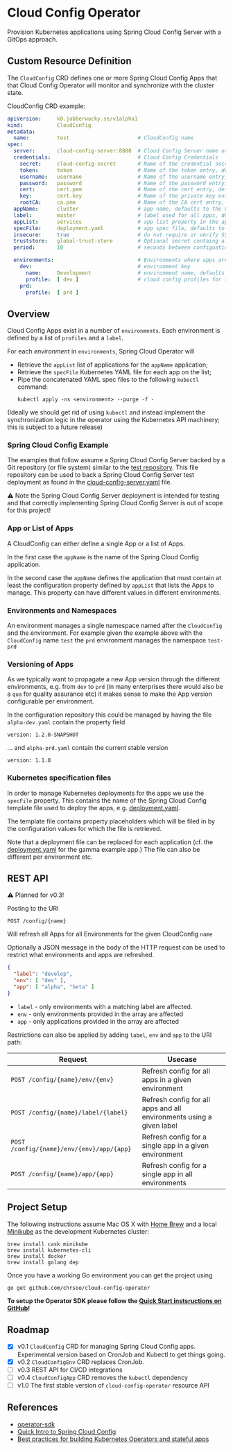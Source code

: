 # Cloud Config Operator
Provision Kubernetes applications using Spring Cloud Config Server with a GitOps approach.

## Custom Resource Definition
The `CloudConfig` CRD defines one or more Spring Cloud Config Apps that that
Cloud Config Operator will monitor and synchronize with the cluster state.

CloudConfig CRD example:

```yaml
apiVersion:     k8.jabberwocky.se/v1alpha1
kind:           CloudConfig
metadata:
  name:         test                      # CloudConfig name
spec:
  server:       cloud-config-server:8888  # Cloud Config Server name or URL
  credentials:                            # Cloud Config Credentials
    secret:     cloud-config-secret       # Name of the credential secret, required for credentials
    token:      token                     # Name of the token entry, defaults to `token`
    username:   username                  # Name of the username entry, defaults to `username`
    password:   password                  # Name of the password entry, defaults to `password`
    cert:       cert.pem                  # Name of the cert entry, defaults to `cert.pem`
    key:        cert.key                  # Name of the private key entry, defaults to `cert.key`
    rootCA:     ca.pem                    # Name of the CA cert entry, defaults to `ca.pem`
  appName:      cluster                   # app name, defaults to the CloudConfig name
  label:        master                    # label used for all apps, defaults to 'master'
  appList:      services                  # app list property in the app config
  specFile:     deployment.yaml           # app spec file, defaults to 'deployment.yaml'
  insecure:     true                      # do not require or verify SSL server certs
  truststore:   global-trust-store        # Optional secret containg all trusted certs
  period:       10                        # seconds between configuation cycles, defaults to 0 (disabled)

  environments:                           # Environments where apps are managed, defaults to global conf
    dev:                                  # environment key
      name:     Development               # environment name, defaults to the key value
      profile:  [ dev ]                   # cloud config profiles for the env
    prd:
      profile:  [ prd ]
```
## Overview
Cloud Config Apps exist in a number of `environments`. Each environment is
defined by a list of `profiles` and a `label`.

For each *environment* in `environments`, Spring Cloud Operator will

* Retrieve the `appList` list of applications for the `appName` application;
* Retrieve the `specFile` Kubernetes YAML file for each app on the list;
* Pipe the concatenated YAML spec files to the following `kubectl` command:
  ```
  kubectl apply -ns <environment> --purge -f -
  ```
(Ideally we should get rid of using `kubectl` and instead implement the synchronization logic in the operator using the Kubernetes API machinery; this is subject to a future release)
### Spring Cloud Config Example

The examples that follow assume a Spring Cloud Config Server backed by a Git repository (or file system) similar to the [test repository](test/server/repository). This file repository can be used to back a Spring Cloud Config Server test deployment as found in the [cloud-config-server.yaml](test/deploy/cloud-config-server.yaml) file.

:warning:   Note the Spring Cloud Config Server deployment is intended for testing and that correctly implementing Spring Cloud Config Server is out of scope for this project!

### App or List of Apps

A CloudConfig can either define a single App or a list of Apps.

In the first case the `appName` is the name of the Spring Cloud Config application.

In the second case the `appName` defines the application that must contain at least the configuration property defined by `appList` that lists the Apps to manage. This property
can have different values in different environments.

### Environments and Namespaces
An environment manages a single namespace named after the `CloudConfig` and the environment. For example given the example above with the `CloudConfig` name `test` the `prd` environment manages the namespace  `test-prd`

### Versioning of Apps
As we typically want to propagate a new App version through the different environments, e.g. from `dev` to `prd` (in many enterprises there would also be a `qua` for quality assurance etc) it makes sense to make the App version configurable per environment.

In the configuration repository this could be managed by having the file `alpha-dev.yaml` contain the property field
```
version: 1.2.0-SNAPSHOT
```
... and `alpha-prd.yaml` contain the current stable version
```
version: 1.1.0
```
### Kubernetes specification files
In order to manage Kubernetes deployments for the apps we use the `specFile` property. This contains the name of the Spring Cloud Config template file used to deploy the apps, e.g. [deployment.yaml](test/server/repository/deployment.yaml).

The template file contains property placeholders which will be filed in by the configuration values for which the file is retrieved.

Note that a deployment file can be replaced for each application (cf. the [deployment.yaml](test/server/repository/gamma/deployment.yaml) for the gamma example app.) The file can also be different per environment etc.

## REST API

:warning: Planned for v0.3!

Posting to the URI

    POST /config/{name}

Will refresh all Apps for all Environments for the given CloudConfig `name`

Optionally a JSON message in the body of the HTTP request can be used to restrict what environments and apps are refreshed.

```json
{
  "label": "develop",
  "env": [ "dev" ],
  "app": [ "alpha", "beta" ]
}
```

* `label` - only environments with a matching label are affected.
* `env` - only environments provided in the array are affected
* `app` - only applications provided in the array are affected

Restrictions can also be applied by adding `label`, `env` and `app` to the URI path:

| Request | Usecase |
| ------- | ------- |
| `POST /config/{name}/env/{env}` | Refresh config for all apps in a given environment |
| `POST /config/{name}/label/{label}` | Refresh config for all apps and all environments using a given label |
| `POST /config/{name}/env/{env}/app/{app}` | Refresh config for a single app in a given environment |
| `POST /config/{name}/app/{app}` | Refresh config for a single app in all environments |

## Project Setup
The following instructions assume Mac OS X with [Home Brew](https://brew.sh/) and a local [Minikube](https://github.com/kubernetes/minikube) as the development Kubernetes cluster:

    brew install cask minikube
    brew install kubernetes-cli
    brew install docker
    brew install golang dep

Once you have a working Go environment you can get the project using

    go get github.com/chrsoo/cloud-config-operator

__To setup the Operator SDK please follow the [Quick Start instsructions on GitHub](https://github.com/operator-framework/operator-sdk#quick-start)!__

## Roadmap

- [X] v0.1 `CloudConfig` CRD for managing Spring Cloud Config apps. Experimental version based on CronJob and Kubectl to get things going.
- [X] v0.2 `CloudConfigEnv` CRD replaces CronJob.
- [ ] v0.3 REST API for CI/CD integrations
- [ ] v0.4 `CloudConfigApp` CRD removes the `kubectl` dependency
- [ ] v1.0 The first stable version of `cloud-config-operator` resource API

## References
* [operator-sdk](https://github.com/operator-framework/operator-sdk)
* [Quick Intro to Spring Cloud Config](https://www.baeldung.com/spring-cloud-configuration)
* [Best practices for building Kubernetes Operators and stateful apps](https://cloud.google.com/blog/products/containers-kubernetes/best-practices-for-building-kubernetes-operators-and-stateful-apps)
